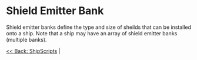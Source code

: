 # Shield Emitter Bank
Shield emitter banks define the type and size of sheilds that can be installed onto a ship. Note that a ship may have an array of shield emitter banks (multiple banks).

[<< Back: ShipScripts](../Ships/ShipScripts.md) |
